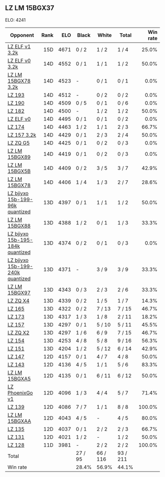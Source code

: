 ## LZ LM 15BGX37 ##

ELO: 4241

Opponent | Rank | ELO | Black | White | Total | Win rate
---------|-----:|----:|-------|-------|-------|-------:
[LZ ELF v1 3.2k](LZ%20ELF%20v1%203.2k.md) | 15D | 4671 | 0 / 2 | 1 / 2 | 1 / 4 | 25.0%
[LZ ELF v0 3.2k](LZ%20ELF%20v0%203.2k.md) | 14D | 4552 | 0 / 1 | 1 / 1 | 1 / 2 | 50.0%
[LZ LM 15BGX78 3.2k](LZ%20LM%2015BGX78%203.2k.md) | 14D | 4523 | - | 0 / 1 | 0 / 1 | 0.0%
[LZ 193](LZ%20193.md) | 14D | 4512 | - | 0 / 2 | 0 / 2 | 0.0%
[LZ 190](LZ%20190.md) | 14D | 4509 | 0 / 5 | 0 / 1 | 0 / 6 | 0.0%
[LZ 182](LZ%20182.md) | 14D | 4500 | - | 1 / 2 | 1 / 2 | 50.0%
[LZ ELF v0](LZ%20ELF%20v0.md) | 14D | 4495 | 0 / 1 | 0 / 1 | 0 / 2 | 0.0%
[LZ 174](LZ%20174.md) | 14D | 4463 | 1 / 2 | 1 / 1 | 2 / 3 | 66.7%
[LZ 157 3.2k](LZ%20157%203.2k.md) | 14D | 4429 | 0 / 1 | 2 / 3 | 2 / 4 | 50.0%
[LZ ZQ G5](LZ%20ZQ%20G5.md) | 14D | 4425 | 0 / 1 | 0 / 2 | 0 / 3 | 0.0%
[LZ LM 15BGX89](LZ%20LM%2015BGX89.md) | 14D | 4419 | 0 / 1 | 0 / 2 | 0 / 3 | 0.0%
[LZ LM 15BGX5B](LZ%20LM%2015BGX5B.md) | 14D | 4409 | 0 / 2 | 3 / 5 | 3 / 7 | 42.9%
[LZ LM 15BGX78](LZ%20LM%2015BGX78.md) | 14D | 4406 | 1 / 4 | 1 / 3 | 2 / 7 | 28.6%
[LZ bjiyxo 15b-199-96k quantized](LZ%20bjiyxo%2015b-199-96k%20quantized.md) | 13D | 4397 | 0 / 1 | 1 / 1 | 1 / 2 | 50.0%
[LZ LM 15BGX88](LZ%20LM%2015BGX88.md) | 13D | 4388 | 1 / 2 | 0 / 1 | 1 / 3 | 33.3%
[LZ bjiyxo 15b-195-184k quantized](LZ%20bjiyxo%2015b-195-184k%20quantized.md) | 13D | 4374 | 0 / 2 | 0 / 1 | 0 / 3 | 0.0%
[LZ bjiyxo 15b-199-240k quantized](LZ%20bjiyxo%2015b-199-240k%20quantized.md) | 13D | 4371 | - | 3 / 9 | 3 / 9 | 33.3%
[LZ LM 15BGX97](LZ%20LM%2015BGX97.md) | 13D | 4343 | 0 / 3 | 2 / 3 | 2 / 6 | 33.3%
[LZ ZQ X4](LZ%20ZQ%20X4.md) | 13D | 4339 | 0 / 2 | 1 / 5 | 1 / 7 | 14.3%
[LZ 165](LZ%20165.md) | 13D | 4322 | 0 / 2 | 7 / 13 | 7 / 15 | 46.7%
[LZ 173](LZ%20173.md) | 13D | 4317 | 1 / 3 | 1 / 8 | 2 / 11 | 18.2%
[LZ 157](LZ%20157.md) | 13D | 4297 | 0 / 1 | 5 / 10 | 5 / 11 | 45.5%
[LZ ZQ X2](LZ%20ZQ%20X2.md) | 13D | 4297 | 1 / 6 | 6 / 9 | 7 / 15 | 46.7%
[LZ 154](LZ%20154.md) | 13D | 4253 | 4 / 8 | 5 / 8 | 9 / 16 | 56.3%
[LZ 151](LZ%20151.md) | 13D | 4204 | 1 / 2 | 5 / 12 | 6 / 14 | 42.9%
[LZ 147](LZ%20147.md) | 12D | 4157 | 0 / 1 | 4 / 7 | 4 / 8 | 50.0%
[LZ 143](LZ%20143.md) | 12D | 4136 | 4 / 5 | 1 / 1 | 5 / 6 | 83.3%
[LZ LM 15BGXA5](LZ%20LM%2015BGXA5.md) | 12D | 4135 | 0 / 1 | 6 / 11 | 6 / 12 | 50.0%
[LZ PhoenixGo v1](LZ%20PhoenixGo%20v1.md) | 12D | 4096 | 1 / 3 | 4 / 4 | 5 / 7 | 71.4%
[LZ 139](LZ%20139.md) | 12D | 4086 | 7 / 7 | 1 / 1 | 8 / 8 | 100.0%
[LZ LM 15BGXAA](LZ%20LM%2015BGXAA.md) | 12D | 4043 | 4 / 5 | - | 4 / 5 | 80.0%
[LZ 135](LZ%20135.md) | 12D | 4037 | 0 / 1 | 2 / 2 | 2 / 3 | 66.7%
[LZ 131](LZ%20131.md) | 12D | 4021 | 1 / 2 | - | 1 / 2 | 50.0%
[LZ 128](LZ%20128.md) | 11D | 3981 | - | 2 / 2 | 2 / 2 | 100.0%
Total | | | 27 / 95 | 66 / 116 | 93 / 211 | 
Win rate| | | 28.4% | 56.9% | 44.1% | 
